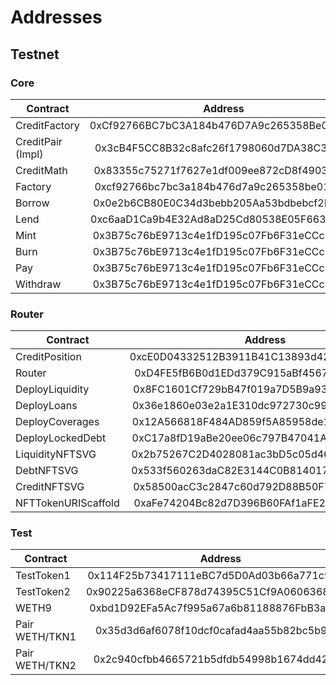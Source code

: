 # Addresses

## Testnet

### Core

| Contract          |                  Address                   |
| ----------------- | :----------------------------------------: |
| CreditFactory     | 0xCf92766BC7bC3A184b476D7A9c265358Be01003f |
| CreditPair (Impl) | 0x3cB4F5CC8B32c8afc26f1798060d7DA38C3cE9ff |
| CreditMath        | 0x83355c75271f7627e1df009ee872cD8f490321d4 |
| Factory           | 0xcf92766bc7bc3a184b476d7a9c265358be01003f |
| Borrow            | 0x0e2b6CB80E0C34d3bebb205Aa53bdbebcf2Fe0dd |
| Lend              | 0xc6aaD1Ca9b4E32Ad8aD25Cd80538E05F6632ae32 |
| Mint              | 0x3B75c76bE9713c4e1fD195c07Fb6F31eCCc07fB0 |
| Burn              | 0x3B75c76bE9713c4e1fD195c07Fb6F31eCCc07fB0 |
| Pay               | 0x3B75c76bE9713c4e1fD195c07Fb6F31eCCc07fB0 |
| Withdraw          | 0x3B75c76bE9713c4e1fD195c07Fb6F31eCCc07fB0 |

### Router

| Contract            |                  Address                   |
| ------------------- | :----------------------------------------: |
| CreditPosition      | 0xcE0D04332512B3911B41C13893d428C8c10d1518 |
| Router              | 0xD4FE5fB6B0d1EDd379C915aBf4567846A043fcDa |
| DeployLiquidity     | 0x8FC1601Cf729bB47f019a7D5B9a93D31777e7Fc9 |
| DeployLoans         | 0x36e1860e03e2a1E310dc972730c9916539007E95 |
| DeployCoverages     | 0x12A566818F484AD859f5A85958de1fd3dD277336 |
| DeployLockedDebt    | 0xC17a8fD19aBe20ee06c797B47041A26b3854CE94 |
| LiquidityNFTSVG     | 0x2b75267C2D4028081ac3bD5c05d46e7A058A99Bf |
| DebtNFTSVG          | 0x533f560263daC82E3144C0B8140179AD335f5D9B |
| CreditNFTSVG        | 0x58500acC3c2847c60d792D88B50F7fc152284a75 |
| NFTTokenURIScaffold | 0xaFe74204Bc82d7D396B60FAf1aFE2bC49783eBBb |

### Test

| Contract       |                  Address                   |
| -------------- | :----------------------------------------: |
| TestToken1     | 0x114F25b73417111eBC7d5D0Ad03b66a771c9f558 |
| TestToken2     | 0x90225a6368eCF878d74395C51Cf9A060636800BA |
| WETH9          | 0xbd1D92EFa5Ac7f995a67a6b81188876FbB3aE8AA |
| Pair WETH/TKN1 | 0x35d3d6af6078f10dcf0cafad4aa55b82bc5b97d7 |
| Pair WETH/TKN2 | 0x2c940cfbb4665721b5dfdb54998b1674dd42fb2f |
